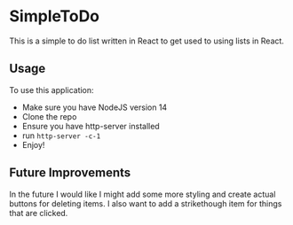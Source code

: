 # SimpleToDo
This is a simple to do list written in React to get used to using lists in React.

## Usage
To use this application: 
- Make sure you have NodeJS version 14
- Clone the repo
- Ensure you have http-server installed
- run `http-server -c-1`
- Enjoy!

## Future Improvements
In the future I would like I might add some more styling and create actual buttons for deleting items. I also want to add a strikethough item for things that are clicked.

